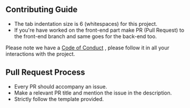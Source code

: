 ## Contributing Guide

- The tab indentation size is 6 (whitespaces) for this project.
- If you're have worked on the front-end part make PR (Pull Request) to the 
front-end branch and same goes for the back-end too.

Please note we have a [Code of Conduct]() 
, please follow it in all your interactions with the project.

## Pull Request Process
- Every PR should accompany an issue.
- Make a relevant PR title and mention the issue in the description.
- Strictly follow the template provided.
